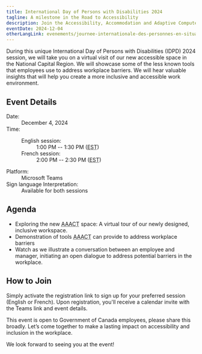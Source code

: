 ```yaml
---
title: International Day of Persons with Disabilities 2024
tagline: A milestone in the Road to Accessibility
description: Join the Accessibility, Accommodation and Adaptive Computer Technology (<abbr>AAACT</abbr>) team for an inclusive and engaging virtual event!
eventDate: 2024-12-04
otherLangLink: evenements/journee-internationale-des-personnes-en-situation-de-handicap-2024
---
```


During this unique International Day of Persons with Disabilities (<abbr>IDPD</abbr>) 2024 session, we will take you on a virtual visit of our new accessible space in the National Capital Region. We will showcase some of the less known tools that employees use to address workplace barriers. We will hear valuable insights that will help you create a more inclusive and accessible work environment.

## Event Details

<dl>
	<dt>Date:</dt>
	<dd class="mrgn-lft-md">December 4, 2024</dd>
	<dt>Time:</dt>
	<dd class="mrgn-lft-md">
	<dl class="mrgn-lft-lg">
		<dt>English session:</dt>
		<dd class="mrgn-lft-md">1:00 PM -- 1:30 PM (<abbr title="Eastern Standard Time">EST</abbr>)</dd>
		<dt>French session:</dt>
		<dd class="mrgn-lft-md">2:00 PM -- 2:30 PM (<abbr title="Eastern Standard Time">EST</abbr>)</dd>
	</dl>
	</dd>
	<dt>Platform:</dt>
	<dd class="mrgn-lft-md">Microsoft Teams</dd>
	<dt>Sign language Interpretation:</dt>
	<dd class="mrgn-lft-md">Available for both sessions</dd>
</dl>

## Agenda

- Exploring the new <abbr title="Accessibility, Accommodation and Adaptive Computer Technology">AAACT</abbr> space: A virtual tour of our newly designed, inclusive workspace.
- Demonstration of tools <abbr title="Accessibility, Accommodation and Adaptive Computer Technology">AAACT</abbr> can provide to address workplace barriers
- Watch as we illustrate a conversation between an employee and manager, initiating an open dialogue to address potential barriers in the workplace.

## How to Join

Simply activate the registration link to sign up for your preferred session (English or French). Upon registration, you'll receive a calendar invite with the Teams link and event details.

This event is open to Government of Canada employees, please share this broadly. Let’s come together to make a lasting impact on accessibility and inclusion in the workplace.

We look forward to seeing you at the event!
